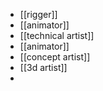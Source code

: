 
- [[rigger]]
- [[animator]]
- [[technical artist]]
- [[animator]]
- [[concept artist]]
- [[3d artist]]
- 